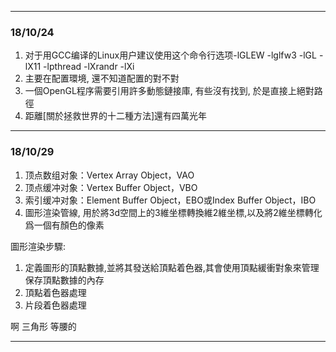 ***
### 18/10/24
1. 对于用GCC编译的Linux用户建议使用这个命令行选项-lGLEW -lglfw3 -lGL -lX11 -lpthread -lXrandr -lXi
2. 主要在配置環境, 還不知道配置的對不對
3. 一個OpenGL程序需要引用許多動態鏈接庫, 有些沒有找到, 於是直接上絕對路徑
4. 距離[關於拯救世界的十二種方法]還有四萬光年
***
### 18/10/29
1. 顶点数组对象：Vertex Array Object，VAO
2. 顶点缓冲对象：Vertex Buffer Object，VBO
3. 索引缓冲对象：Element Buffer Object，EBO或Index Buffer Object，IBO
4. 圖形渲染管線, 用於將3d空間上的3維坐標轉換維2維坐標,以及將2維坐標轉化爲一個有顏色的像素
  
圖形渲染步驟:
1. 定義圖形的頂點數據,並將其發送給頂點着色器,其會使用頂點緩衝對象來管理保存頂點數據的內存
2. 頂點着色器處理
3. 片段着色器處理
  
啊 三角形 等腰的 
***